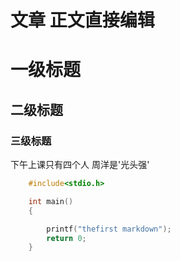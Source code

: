 # 文章 正文直接编辑
# 一级标题
## 二级标题
### 三级标题

下午上课只有四个人
周洋是'光头强'

```c
	#include<stdio.h>

	int main()
	{

		printf("thefirst markdown");
		return 0;
	}
```
